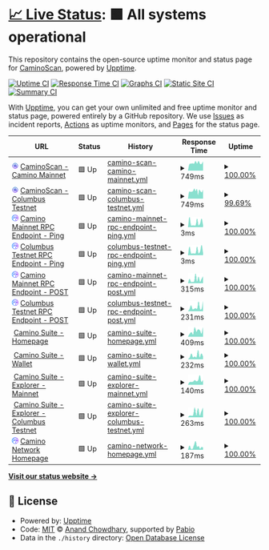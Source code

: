 # [📈 Live Status](https://CaminoScan.github.io/camino-status): <!--live status--> **🟩 All systems operational**

This repository contains the open-source uptime monitor and status page for [CaminoScan](caminoscan.com), powered by [Upptime](https://github.com/upptime/upptime).

[![Uptime CI](https://github.com/CaminoScan/camino-status/workflows/Uptime%20CI/badge.svg)](https://github.com/CaminoScan/camino-status/actions?query=workflow%3A%22Uptime+CI%22)
[![Response Time CI](https://github.com/CaminoScan/camino-status/workflows/Response%20Time%20CI/badge.svg)](https://github.com/CaminoScan/camino-status/actions?query=workflow%3A%22Response+Time+CI%22)
[![Graphs CI](https://github.com/CaminoScan/camino-status/workflows/Graphs%20CI/badge.svg)](https://github.com/CaminoScan/camino-status/actions?query=workflow%3A%22Graphs+CI%22)
[![Static Site CI](https://github.com/CaminoScan/camino-status/workflows/Static%20Site%20CI/badge.svg)](https://github.com/CaminoScan/camino-status/actions?query=workflow%3A%22Static+Site+CI%22)
[![Summary CI](https://github.com/CaminoScan/camino-status/workflows/Summary%20CI/badge.svg)](https://github.com/CaminoScan/camino-status/actions?query=workflow%3A%22Summary+CI%22)

With [Upptime](https://upptime.js.org), you can get your own unlimited and free uptime monitor and status page, powered entirely by a GitHub repository. We use [Issues](https://github.com/CaminoScan/camino-status/issues) as incident reports, [Actions](https://github.com/CaminoScan/camino-status/actions) as uptime monitors, and [Pages](https://CaminoScan.github.io/camino-status) for the status page.

<!--start: status pages-->
<!-- This summary is generated by Upptime (https://github.com/upptime/upptime) -->
<!-- Do not edit this manually, your changes will be overwritten -->
<!-- prettier-ignore -->
| URL | Status | History | Response Time | Uptime |
| --- | ------ | ------- | ------------- | ------ |
| <img alt="" src="https://raw.githubusercontent.com/CaminoScan/camino-status/master/assets/caminoscan_filled_icon.svg" height="13"> [CaminoScan - Camino Mainnet](https://caminoscan.com) | 🟩 Up | [camino-scan-camino-mainnet.yml](https://github.com/CaminoScan/camino-status/commits/HEAD/history/camino-scan-camino-mainnet.yml) | <details><summary><img alt="Response time graph" src="./graphs/camino-scan-camino-mainnet/response-time-week.png" height="20"> 749ms</summary><br><a href="https://status.caminoscan.com/history/camino-scan-camino-mainnet"><img alt="Response time 749" src="https://img.shields.io/endpoint?url=https%3A%2F%2Fraw.githubusercontent.com%2FCaminoScan%2Fcamino-status%2FHEAD%2Fapi%2Fcamino-scan-camino-mainnet%2Fresponse-time.json"></a><br><a href="https://status.caminoscan.com/history/camino-scan-camino-mainnet"><img alt="24-hour response time 717" src="https://img.shields.io/endpoint?url=https%3A%2F%2Fraw.githubusercontent.com%2FCaminoScan%2Fcamino-status%2FHEAD%2Fapi%2Fcamino-scan-camino-mainnet%2Fresponse-time-day.json"></a><br><a href="https://status.caminoscan.com/history/camino-scan-camino-mainnet"><img alt="7-day response time 749" src="https://img.shields.io/endpoint?url=https%3A%2F%2Fraw.githubusercontent.com%2FCaminoScan%2Fcamino-status%2FHEAD%2Fapi%2Fcamino-scan-camino-mainnet%2Fresponse-time-week.json"></a><br><a href="https://status.caminoscan.com/history/camino-scan-camino-mainnet"><img alt="30-day response time 749" src="https://img.shields.io/endpoint?url=https%3A%2F%2Fraw.githubusercontent.com%2FCaminoScan%2Fcamino-status%2FHEAD%2Fapi%2Fcamino-scan-camino-mainnet%2Fresponse-time-month.json"></a><br><a href="https://status.caminoscan.com/history/camino-scan-camino-mainnet"><img alt="1-year response time 749" src="https://img.shields.io/endpoint?url=https%3A%2F%2Fraw.githubusercontent.com%2FCaminoScan%2Fcamino-status%2FHEAD%2Fapi%2Fcamino-scan-camino-mainnet%2Fresponse-time-year.json"></a></details> | <details><summary><a href="https://status.caminoscan.com/history/camino-scan-camino-mainnet">100.00%</a></summary><a href="https://status.caminoscan.com/history/camino-scan-camino-mainnet"><img alt="All-time uptime 100.00%" src="https://img.shields.io/endpoint?url=https%3A%2F%2Fraw.githubusercontent.com%2FCaminoScan%2Fcamino-status%2FHEAD%2Fapi%2Fcamino-scan-camino-mainnet%2Fuptime.json"></a><br><a href="https://status.caminoscan.com/history/camino-scan-camino-mainnet"><img alt="24-hour uptime 100.00%" src="https://img.shields.io/endpoint?url=https%3A%2F%2Fraw.githubusercontent.com%2FCaminoScan%2Fcamino-status%2FHEAD%2Fapi%2Fcamino-scan-camino-mainnet%2Fuptime-day.json"></a><br><a href="https://status.caminoscan.com/history/camino-scan-camino-mainnet"><img alt="7-day uptime 100.00%" src="https://img.shields.io/endpoint?url=https%3A%2F%2Fraw.githubusercontent.com%2FCaminoScan%2Fcamino-status%2FHEAD%2Fapi%2Fcamino-scan-camino-mainnet%2Fuptime-week.json"></a><br><a href="https://status.caminoscan.com/history/camino-scan-camino-mainnet"><img alt="30-day uptime 100.00%" src="https://img.shields.io/endpoint?url=https%3A%2F%2Fraw.githubusercontent.com%2FCaminoScan%2Fcamino-status%2FHEAD%2Fapi%2Fcamino-scan-camino-mainnet%2Fuptime-month.json"></a><br><a href="https://status.caminoscan.com/history/camino-scan-camino-mainnet"><img alt="1-year uptime 100.00%" src="https://img.shields.io/endpoint?url=https%3A%2F%2Fraw.githubusercontent.com%2FCaminoScan%2Fcamino-status%2FHEAD%2Fapi%2Fcamino-scan-camino-mainnet%2Fuptime-year.json"></a></details>
| <img alt="" src="https://raw.githubusercontent.com/CaminoScan/camino-status/master/assets/caminoscan_filled_icon.svg" height="13"> [CaminoScan - Columbus Testnet](https://columbus.caminoscan.com) | 🟩 Up | [camino-scan-columbus-testnet.yml](https://github.com/CaminoScan/camino-status/commits/HEAD/history/camino-scan-columbus-testnet.yml) | <details><summary><img alt="Response time graph" src="./graphs/camino-scan-columbus-testnet/response-time-week.png" height="20"> 749ms</summary><br><a href="https://status.caminoscan.com/history/camino-scan-columbus-testnet"><img alt="Response time 749" src="https://img.shields.io/endpoint?url=https%3A%2F%2Fraw.githubusercontent.com%2FCaminoScan%2Fcamino-status%2FHEAD%2Fapi%2Fcamino-scan-columbus-testnet%2Fresponse-time.json"></a><br><a href="https://status.caminoscan.com/history/camino-scan-columbus-testnet"><img alt="24-hour response time 799" src="https://img.shields.io/endpoint?url=https%3A%2F%2Fraw.githubusercontent.com%2FCaminoScan%2Fcamino-status%2FHEAD%2Fapi%2Fcamino-scan-columbus-testnet%2Fresponse-time-day.json"></a><br><a href="https://status.caminoscan.com/history/camino-scan-columbus-testnet"><img alt="7-day response time 749" src="https://img.shields.io/endpoint?url=https%3A%2F%2Fraw.githubusercontent.com%2FCaminoScan%2Fcamino-status%2FHEAD%2Fapi%2Fcamino-scan-columbus-testnet%2Fresponse-time-week.json"></a><br><a href="https://status.caminoscan.com/history/camino-scan-columbus-testnet"><img alt="30-day response time 749" src="https://img.shields.io/endpoint?url=https%3A%2F%2Fraw.githubusercontent.com%2FCaminoScan%2Fcamino-status%2FHEAD%2Fapi%2Fcamino-scan-columbus-testnet%2Fresponse-time-month.json"></a><br><a href="https://status.caminoscan.com/history/camino-scan-columbus-testnet"><img alt="1-year response time 749" src="https://img.shields.io/endpoint?url=https%3A%2F%2Fraw.githubusercontent.com%2FCaminoScan%2Fcamino-status%2FHEAD%2Fapi%2Fcamino-scan-columbus-testnet%2Fresponse-time-year.json"></a></details> | <details><summary><a href="https://status.caminoscan.com/history/camino-scan-columbus-testnet">99.69%</a></summary><a href="https://status.caminoscan.com/history/camino-scan-columbus-testnet"><img alt="All-time uptime 99.69%" src="https://img.shields.io/endpoint?url=https%3A%2F%2Fraw.githubusercontent.com%2FCaminoScan%2Fcamino-status%2FHEAD%2Fapi%2Fcamino-scan-columbus-testnet%2Fuptime.json"></a><br><a href="https://status.caminoscan.com/history/camino-scan-columbus-testnet"><img alt="24-hour uptime 100.00%" src="https://img.shields.io/endpoint?url=https%3A%2F%2Fraw.githubusercontent.com%2FCaminoScan%2Fcamino-status%2FHEAD%2Fapi%2Fcamino-scan-columbus-testnet%2Fuptime-day.json"></a><br><a href="https://status.caminoscan.com/history/camino-scan-columbus-testnet"><img alt="7-day uptime 99.69%" src="https://img.shields.io/endpoint?url=https%3A%2F%2Fraw.githubusercontent.com%2FCaminoScan%2Fcamino-status%2FHEAD%2Fapi%2Fcamino-scan-columbus-testnet%2Fuptime-week.json"></a><br><a href="https://status.caminoscan.com/history/camino-scan-columbus-testnet"><img alt="30-day uptime 99.69%" src="https://img.shields.io/endpoint?url=https%3A%2F%2Fraw.githubusercontent.com%2FCaminoScan%2Fcamino-status%2FHEAD%2Fapi%2Fcamino-scan-columbus-testnet%2Fuptime-month.json"></a><br><a href="https://status.caminoscan.com/history/camino-scan-columbus-testnet"><img alt="1-year uptime 99.69%" src="https://img.shields.io/endpoint?url=https%3A%2F%2Fraw.githubusercontent.com%2FCaminoScan%2Fcamino-status%2FHEAD%2Fapi%2Fcamino-scan-columbus-testnet%2Fuptime-year.json"></a></details>
| <img alt="" src="https://raw.githubusercontent.com/CaminoScan/camino-status/master/assets/Camino-Logo-Square.svg" height="13"> [Camino Mainnet RPC Endpoint - Ping](api.camino.network) | 🟩 Up | [camino-mainnet-rpc-endpoint-ping.yml](https://github.com/CaminoScan/camino-status/commits/HEAD/history/camino-mainnet-rpc-endpoint-ping.yml) | <details><summary><img alt="Response time graph" src="./graphs/camino-mainnet-rpc-endpoint-ping/response-time-week.png" height="20"> 3ms</summary><br><a href="https://status.caminoscan.com/history/camino-mainnet-rpc-endpoint-ping"><img alt="Response time 3" src="https://img.shields.io/endpoint?url=https%3A%2F%2Fraw.githubusercontent.com%2FCaminoScan%2Fcamino-status%2FHEAD%2Fapi%2Fcamino-mainnet-rpc-endpoint-ping%2Fresponse-time.json"></a><br><a href="https://status.caminoscan.com/history/camino-mainnet-rpc-endpoint-ping"><img alt="24-hour response time 2" src="https://img.shields.io/endpoint?url=https%3A%2F%2Fraw.githubusercontent.com%2FCaminoScan%2Fcamino-status%2FHEAD%2Fapi%2Fcamino-mainnet-rpc-endpoint-ping%2Fresponse-time-day.json"></a><br><a href="https://status.caminoscan.com/history/camino-mainnet-rpc-endpoint-ping"><img alt="7-day response time 3" src="https://img.shields.io/endpoint?url=https%3A%2F%2Fraw.githubusercontent.com%2FCaminoScan%2Fcamino-status%2FHEAD%2Fapi%2Fcamino-mainnet-rpc-endpoint-ping%2Fresponse-time-week.json"></a><br><a href="https://status.caminoscan.com/history/camino-mainnet-rpc-endpoint-ping"><img alt="30-day response time 3" src="https://img.shields.io/endpoint?url=https%3A%2F%2Fraw.githubusercontent.com%2FCaminoScan%2Fcamino-status%2FHEAD%2Fapi%2Fcamino-mainnet-rpc-endpoint-ping%2Fresponse-time-month.json"></a><br><a href="https://status.caminoscan.com/history/camino-mainnet-rpc-endpoint-ping"><img alt="1-year response time 3" src="https://img.shields.io/endpoint?url=https%3A%2F%2Fraw.githubusercontent.com%2FCaminoScan%2Fcamino-status%2FHEAD%2Fapi%2Fcamino-mainnet-rpc-endpoint-ping%2Fresponse-time-year.json"></a></details> | <details><summary><a href="https://status.caminoscan.com/history/camino-mainnet-rpc-endpoint-ping">100.00%</a></summary><a href="https://status.caminoscan.com/history/camino-mainnet-rpc-endpoint-ping"><img alt="All-time uptime 100.00%" src="https://img.shields.io/endpoint?url=https%3A%2F%2Fraw.githubusercontent.com%2FCaminoScan%2Fcamino-status%2FHEAD%2Fapi%2Fcamino-mainnet-rpc-endpoint-ping%2Fuptime.json"></a><br><a href="https://status.caminoscan.com/history/camino-mainnet-rpc-endpoint-ping"><img alt="24-hour uptime 100.00%" src="https://img.shields.io/endpoint?url=https%3A%2F%2Fraw.githubusercontent.com%2FCaminoScan%2Fcamino-status%2FHEAD%2Fapi%2Fcamino-mainnet-rpc-endpoint-ping%2Fuptime-day.json"></a><br><a href="https://status.caminoscan.com/history/camino-mainnet-rpc-endpoint-ping"><img alt="7-day uptime 100.00%" src="https://img.shields.io/endpoint?url=https%3A%2F%2Fraw.githubusercontent.com%2FCaminoScan%2Fcamino-status%2FHEAD%2Fapi%2Fcamino-mainnet-rpc-endpoint-ping%2Fuptime-week.json"></a><br><a href="https://status.caminoscan.com/history/camino-mainnet-rpc-endpoint-ping"><img alt="30-day uptime 100.00%" src="https://img.shields.io/endpoint?url=https%3A%2F%2Fraw.githubusercontent.com%2FCaminoScan%2Fcamino-status%2FHEAD%2Fapi%2Fcamino-mainnet-rpc-endpoint-ping%2Fuptime-month.json"></a><br><a href="https://status.caminoscan.com/history/camino-mainnet-rpc-endpoint-ping"><img alt="1-year uptime 100.00%" src="https://img.shields.io/endpoint?url=https%3A%2F%2Fraw.githubusercontent.com%2FCaminoScan%2Fcamino-status%2FHEAD%2Fapi%2Fcamino-mainnet-rpc-endpoint-ping%2Fuptime-year.json"></a></details>
| <img alt="" src="https://raw.githubusercontent.com/CaminoScan/camino-status/master/assets/Camino-Logo-Square.svg" height="13"> [Columbus Testnet RPC Endpoint - Ping](columbus.camino.network) | 🟩 Up | [columbus-testnet-rpc-endpoint-ping.yml](https://github.com/CaminoScan/camino-status/commits/HEAD/history/columbus-testnet-rpc-endpoint-ping.yml) | <details><summary><img alt="Response time graph" src="./graphs/columbus-testnet-rpc-endpoint-ping/response-time-week.png" height="20"> 3ms</summary><br><a href="https://status.caminoscan.com/history/columbus-testnet-rpc-endpoint-ping"><img alt="Response time 3" src="https://img.shields.io/endpoint?url=https%3A%2F%2Fraw.githubusercontent.com%2FCaminoScan%2Fcamino-status%2FHEAD%2Fapi%2Fcolumbus-testnet-rpc-endpoint-ping%2Fresponse-time.json"></a><br><a href="https://status.caminoscan.com/history/columbus-testnet-rpc-endpoint-ping"><img alt="24-hour response time 2" src="https://img.shields.io/endpoint?url=https%3A%2F%2Fraw.githubusercontent.com%2FCaminoScan%2Fcamino-status%2FHEAD%2Fapi%2Fcolumbus-testnet-rpc-endpoint-ping%2Fresponse-time-day.json"></a><br><a href="https://status.caminoscan.com/history/columbus-testnet-rpc-endpoint-ping"><img alt="7-day response time 3" src="https://img.shields.io/endpoint?url=https%3A%2F%2Fraw.githubusercontent.com%2FCaminoScan%2Fcamino-status%2FHEAD%2Fapi%2Fcolumbus-testnet-rpc-endpoint-ping%2Fresponse-time-week.json"></a><br><a href="https://status.caminoscan.com/history/columbus-testnet-rpc-endpoint-ping"><img alt="30-day response time 3" src="https://img.shields.io/endpoint?url=https%3A%2F%2Fraw.githubusercontent.com%2FCaminoScan%2Fcamino-status%2FHEAD%2Fapi%2Fcolumbus-testnet-rpc-endpoint-ping%2Fresponse-time-month.json"></a><br><a href="https://status.caminoscan.com/history/columbus-testnet-rpc-endpoint-ping"><img alt="1-year response time 3" src="https://img.shields.io/endpoint?url=https%3A%2F%2Fraw.githubusercontent.com%2FCaminoScan%2Fcamino-status%2FHEAD%2Fapi%2Fcolumbus-testnet-rpc-endpoint-ping%2Fresponse-time-year.json"></a></details> | <details><summary><a href="https://status.caminoscan.com/history/columbus-testnet-rpc-endpoint-ping">100.00%</a></summary><a href="https://status.caminoscan.com/history/columbus-testnet-rpc-endpoint-ping"><img alt="All-time uptime 100.00%" src="https://img.shields.io/endpoint?url=https%3A%2F%2Fraw.githubusercontent.com%2FCaminoScan%2Fcamino-status%2FHEAD%2Fapi%2Fcolumbus-testnet-rpc-endpoint-ping%2Fuptime.json"></a><br><a href="https://status.caminoscan.com/history/columbus-testnet-rpc-endpoint-ping"><img alt="24-hour uptime 100.00%" src="https://img.shields.io/endpoint?url=https%3A%2F%2Fraw.githubusercontent.com%2FCaminoScan%2Fcamino-status%2FHEAD%2Fapi%2Fcolumbus-testnet-rpc-endpoint-ping%2Fuptime-day.json"></a><br><a href="https://status.caminoscan.com/history/columbus-testnet-rpc-endpoint-ping"><img alt="7-day uptime 100.00%" src="https://img.shields.io/endpoint?url=https%3A%2F%2Fraw.githubusercontent.com%2FCaminoScan%2Fcamino-status%2FHEAD%2Fapi%2Fcolumbus-testnet-rpc-endpoint-ping%2Fuptime-week.json"></a><br><a href="https://status.caminoscan.com/history/columbus-testnet-rpc-endpoint-ping"><img alt="30-day uptime 100.00%" src="https://img.shields.io/endpoint?url=https%3A%2F%2Fraw.githubusercontent.com%2FCaminoScan%2Fcamino-status%2FHEAD%2Fapi%2Fcolumbus-testnet-rpc-endpoint-ping%2Fuptime-month.json"></a><br><a href="https://status.caminoscan.com/history/columbus-testnet-rpc-endpoint-ping"><img alt="1-year uptime 100.00%" src="https://img.shields.io/endpoint?url=https%3A%2F%2Fraw.githubusercontent.com%2FCaminoScan%2Fcamino-status%2FHEAD%2Fapi%2Fcolumbus-testnet-rpc-endpoint-ping%2Fuptime-year.json"></a></details>
| <img alt="" src="https://raw.githubusercontent.com/CaminoScan/camino-status/master/assets/Camino-Logo-Square.svg" height="13"> [Camino Mainnet RPC Endpoint - POST](https://api.camino.network/ext/info) | 🟩 Up | [camino-mainnet-rpc-endpoint-post.yml](https://github.com/CaminoScan/camino-status/commits/HEAD/history/camino-mainnet-rpc-endpoint-post.yml) | <details><summary><img alt="Response time graph" src="./graphs/camino-mainnet-rpc-endpoint-post/response-time-week.png" height="20"> 315ms</summary><br><a href="https://status.caminoscan.com/history/camino-mainnet-rpc-endpoint-post"><img alt="Response time 315" src="https://img.shields.io/endpoint?url=https%3A%2F%2Fraw.githubusercontent.com%2FCaminoScan%2Fcamino-status%2FHEAD%2Fapi%2Fcamino-mainnet-rpc-endpoint-post%2Fresponse-time.json"></a><br><a href="https://status.caminoscan.com/history/camino-mainnet-rpc-endpoint-post"><img alt="24-hour response time 141" src="https://img.shields.io/endpoint?url=https%3A%2F%2Fraw.githubusercontent.com%2FCaminoScan%2Fcamino-status%2FHEAD%2Fapi%2Fcamino-mainnet-rpc-endpoint-post%2Fresponse-time-day.json"></a><br><a href="https://status.caminoscan.com/history/camino-mainnet-rpc-endpoint-post"><img alt="7-day response time 315" src="https://img.shields.io/endpoint?url=https%3A%2F%2Fraw.githubusercontent.com%2FCaminoScan%2Fcamino-status%2FHEAD%2Fapi%2Fcamino-mainnet-rpc-endpoint-post%2Fresponse-time-week.json"></a><br><a href="https://status.caminoscan.com/history/camino-mainnet-rpc-endpoint-post"><img alt="30-day response time 315" src="https://img.shields.io/endpoint?url=https%3A%2F%2Fraw.githubusercontent.com%2FCaminoScan%2Fcamino-status%2FHEAD%2Fapi%2Fcamino-mainnet-rpc-endpoint-post%2Fresponse-time-month.json"></a><br><a href="https://status.caminoscan.com/history/camino-mainnet-rpc-endpoint-post"><img alt="1-year response time 315" src="https://img.shields.io/endpoint?url=https%3A%2F%2Fraw.githubusercontent.com%2FCaminoScan%2Fcamino-status%2FHEAD%2Fapi%2Fcamino-mainnet-rpc-endpoint-post%2Fresponse-time-year.json"></a></details> | <details><summary><a href="https://status.caminoscan.com/history/camino-mainnet-rpc-endpoint-post">100.00%</a></summary><a href="https://status.caminoscan.com/history/camino-mainnet-rpc-endpoint-post"><img alt="All-time uptime 100.00%" src="https://img.shields.io/endpoint?url=https%3A%2F%2Fraw.githubusercontent.com%2FCaminoScan%2Fcamino-status%2FHEAD%2Fapi%2Fcamino-mainnet-rpc-endpoint-post%2Fuptime.json"></a><br><a href="https://status.caminoscan.com/history/camino-mainnet-rpc-endpoint-post"><img alt="24-hour uptime 100.00%" src="https://img.shields.io/endpoint?url=https%3A%2F%2Fraw.githubusercontent.com%2FCaminoScan%2Fcamino-status%2FHEAD%2Fapi%2Fcamino-mainnet-rpc-endpoint-post%2Fuptime-day.json"></a><br><a href="https://status.caminoscan.com/history/camino-mainnet-rpc-endpoint-post"><img alt="7-day uptime 100.00%" src="https://img.shields.io/endpoint?url=https%3A%2F%2Fraw.githubusercontent.com%2FCaminoScan%2Fcamino-status%2FHEAD%2Fapi%2Fcamino-mainnet-rpc-endpoint-post%2Fuptime-week.json"></a><br><a href="https://status.caminoscan.com/history/camino-mainnet-rpc-endpoint-post"><img alt="30-day uptime 100.00%" src="https://img.shields.io/endpoint?url=https%3A%2F%2Fraw.githubusercontent.com%2FCaminoScan%2Fcamino-status%2FHEAD%2Fapi%2Fcamino-mainnet-rpc-endpoint-post%2Fuptime-month.json"></a><br><a href="https://status.caminoscan.com/history/camino-mainnet-rpc-endpoint-post"><img alt="1-year uptime 100.00%" src="https://img.shields.io/endpoint?url=https%3A%2F%2Fraw.githubusercontent.com%2FCaminoScan%2Fcamino-status%2FHEAD%2Fapi%2Fcamino-mainnet-rpc-endpoint-post%2Fuptime-year.json"></a></details>
| <img alt="" src="https://raw.githubusercontent.com/CaminoScan/camino-status/master/assets/Camino-Logo-Square.svg" height="13"> [Columbus Testnet RPC Endpoint - POST](https://columbus.camino.network/ext/info) | 🟩 Up | [columbus-testnet-rpc-endpoint-post.yml](https://github.com/CaminoScan/camino-status/commits/HEAD/history/columbus-testnet-rpc-endpoint-post.yml) | <details><summary><img alt="Response time graph" src="./graphs/columbus-testnet-rpc-endpoint-post/response-time-week.png" height="20"> 231ms</summary><br><a href="https://status.caminoscan.com/history/columbus-testnet-rpc-endpoint-post"><img alt="Response time 231" src="https://img.shields.io/endpoint?url=https%3A%2F%2Fraw.githubusercontent.com%2FCaminoScan%2Fcamino-status%2FHEAD%2Fapi%2Fcolumbus-testnet-rpc-endpoint-post%2Fresponse-time.json"></a><br><a href="https://status.caminoscan.com/history/columbus-testnet-rpc-endpoint-post"><img alt="24-hour response time 136" src="https://img.shields.io/endpoint?url=https%3A%2F%2Fraw.githubusercontent.com%2FCaminoScan%2Fcamino-status%2FHEAD%2Fapi%2Fcolumbus-testnet-rpc-endpoint-post%2Fresponse-time-day.json"></a><br><a href="https://status.caminoscan.com/history/columbus-testnet-rpc-endpoint-post"><img alt="7-day response time 231" src="https://img.shields.io/endpoint?url=https%3A%2F%2Fraw.githubusercontent.com%2FCaminoScan%2Fcamino-status%2FHEAD%2Fapi%2Fcolumbus-testnet-rpc-endpoint-post%2Fresponse-time-week.json"></a><br><a href="https://status.caminoscan.com/history/columbus-testnet-rpc-endpoint-post"><img alt="30-day response time 231" src="https://img.shields.io/endpoint?url=https%3A%2F%2Fraw.githubusercontent.com%2FCaminoScan%2Fcamino-status%2FHEAD%2Fapi%2Fcolumbus-testnet-rpc-endpoint-post%2Fresponse-time-month.json"></a><br><a href="https://status.caminoscan.com/history/columbus-testnet-rpc-endpoint-post"><img alt="1-year response time 231" src="https://img.shields.io/endpoint?url=https%3A%2F%2Fraw.githubusercontent.com%2FCaminoScan%2Fcamino-status%2FHEAD%2Fapi%2Fcolumbus-testnet-rpc-endpoint-post%2Fresponse-time-year.json"></a></details> | <details><summary><a href="https://status.caminoscan.com/history/columbus-testnet-rpc-endpoint-post">100.00%</a></summary><a href="https://status.caminoscan.com/history/columbus-testnet-rpc-endpoint-post"><img alt="All-time uptime 100.00%" src="https://img.shields.io/endpoint?url=https%3A%2F%2Fraw.githubusercontent.com%2FCaminoScan%2Fcamino-status%2FHEAD%2Fapi%2Fcolumbus-testnet-rpc-endpoint-post%2Fuptime.json"></a><br><a href="https://status.caminoscan.com/history/columbus-testnet-rpc-endpoint-post"><img alt="24-hour uptime 100.00%" src="https://img.shields.io/endpoint?url=https%3A%2F%2Fraw.githubusercontent.com%2FCaminoScan%2Fcamino-status%2FHEAD%2Fapi%2Fcolumbus-testnet-rpc-endpoint-post%2Fuptime-day.json"></a><br><a href="https://status.caminoscan.com/history/columbus-testnet-rpc-endpoint-post"><img alt="7-day uptime 100.00%" src="https://img.shields.io/endpoint?url=https%3A%2F%2Fraw.githubusercontent.com%2FCaminoScan%2Fcamino-status%2FHEAD%2Fapi%2Fcolumbus-testnet-rpc-endpoint-post%2Fuptime-week.json"></a><br><a href="https://status.caminoscan.com/history/columbus-testnet-rpc-endpoint-post"><img alt="30-day uptime 100.00%" src="https://img.shields.io/endpoint?url=https%3A%2F%2Fraw.githubusercontent.com%2FCaminoScan%2Fcamino-status%2FHEAD%2Fapi%2Fcolumbus-testnet-rpc-endpoint-post%2Fuptime-month.json"></a><br><a href="https://status.caminoscan.com/history/columbus-testnet-rpc-endpoint-post"><img alt="1-year uptime 100.00%" src="https://img.shields.io/endpoint?url=https%3A%2F%2Fraw.githubusercontent.com%2FCaminoScan%2Fcamino-status%2FHEAD%2Fapi%2Fcolumbus-testnet-rpc-endpoint-post%2Fuptime-year.json"></a></details>
| <img alt="" src="https://icons.duckduckgo.com/ip3/suite.camino.network.ico" height="13"> [Camino Suite - Homepage](https://suite.camino.network/) | 🟩 Up | [camino-suite-homepage.yml](https://github.com/CaminoScan/camino-status/commits/HEAD/history/camino-suite-homepage.yml) | <details><summary><img alt="Response time graph" src="./graphs/camino-suite-homepage/response-time-week.png" height="20"> 409ms</summary><br><a href="https://status.caminoscan.com/history/camino-suite-homepage"><img alt="Response time 409" src="https://img.shields.io/endpoint?url=https%3A%2F%2Fraw.githubusercontent.com%2FCaminoScan%2Fcamino-status%2FHEAD%2Fapi%2Fcamino-suite-homepage%2Fresponse-time.json"></a><br><a href="https://status.caminoscan.com/history/camino-suite-homepage"><img alt="24-hour response time 148" src="https://img.shields.io/endpoint?url=https%3A%2F%2Fraw.githubusercontent.com%2FCaminoScan%2Fcamino-status%2FHEAD%2Fapi%2Fcamino-suite-homepage%2Fresponse-time-day.json"></a><br><a href="https://status.caminoscan.com/history/camino-suite-homepage"><img alt="7-day response time 409" src="https://img.shields.io/endpoint?url=https%3A%2F%2Fraw.githubusercontent.com%2FCaminoScan%2Fcamino-status%2FHEAD%2Fapi%2Fcamino-suite-homepage%2Fresponse-time-week.json"></a><br><a href="https://status.caminoscan.com/history/camino-suite-homepage"><img alt="30-day response time 409" src="https://img.shields.io/endpoint?url=https%3A%2F%2Fraw.githubusercontent.com%2FCaminoScan%2Fcamino-status%2FHEAD%2Fapi%2Fcamino-suite-homepage%2Fresponse-time-month.json"></a><br><a href="https://status.caminoscan.com/history/camino-suite-homepage"><img alt="1-year response time 409" src="https://img.shields.io/endpoint?url=https%3A%2F%2Fraw.githubusercontent.com%2FCaminoScan%2Fcamino-status%2FHEAD%2Fapi%2Fcamino-suite-homepage%2Fresponse-time-year.json"></a></details> | <details><summary><a href="https://status.caminoscan.com/history/camino-suite-homepage">100.00%</a></summary><a href="https://status.caminoscan.com/history/camino-suite-homepage"><img alt="All-time uptime 100.00%" src="https://img.shields.io/endpoint?url=https%3A%2F%2Fraw.githubusercontent.com%2FCaminoScan%2Fcamino-status%2FHEAD%2Fapi%2Fcamino-suite-homepage%2Fuptime.json"></a><br><a href="https://status.caminoscan.com/history/camino-suite-homepage"><img alt="24-hour uptime 100.00%" src="https://img.shields.io/endpoint?url=https%3A%2F%2Fraw.githubusercontent.com%2FCaminoScan%2Fcamino-status%2FHEAD%2Fapi%2Fcamino-suite-homepage%2Fuptime-day.json"></a><br><a href="https://status.caminoscan.com/history/camino-suite-homepage"><img alt="7-day uptime 100.00%" src="https://img.shields.io/endpoint?url=https%3A%2F%2Fraw.githubusercontent.com%2FCaminoScan%2Fcamino-status%2FHEAD%2Fapi%2Fcamino-suite-homepage%2Fuptime-week.json"></a><br><a href="https://status.caminoscan.com/history/camino-suite-homepage"><img alt="30-day uptime 100.00%" src="https://img.shields.io/endpoint?url=https%3A%2F%2Fraw.githubusercontent.com%2FCaminoScan%2Fcamino-status%2FHEAD%2Fapi%2Fcamino-suite-homepage%2Fuptime-month.json"></a><br><a href="https://status.caminoscan.com/history/camino-suite-homepage"><img alt="1-year uptime 100.00%" src="https://img.shields.io/endpoint?url=https%3A%2F%2Fraw.githubusercontent.com%2FCaminoScan%2Fcamino-status%2FHEAD%2Fapi%2Fcamino-suite-homepage%2Fuptime-year.json"></a></details>
| <img alt="" src="https://icons.duckduckgo.com/ip3/suite.camino.network.ico" height="13"> [Camino Suite - Wallet](https://suite.camino.network/login) | 🟩 Up | [camino-suite-wallet.yml](https://github.com/CaminoScan/camino-status/commits/HEAD/history/camino-suite-wallet.yml) | <details><summary><img alt="Response time graph" src="./graphs/camino-suite-wallet/response-time-week.png" height="20"> 232ms</summary><br><a href="https://status.caminoscan.com/history/camino-suite-wallet"><img alt="Response time 232" src="https://img.shields.io/endpoint?url=https%3A%2F%2Fraw.githubusercontent.com%2FCaminoScan%2Fcamino-status%2FHEAD%2Fapi%2Fcamino-suite-wallet%2Fresponse-time.json"></a><br><a href="https://status.caminoscan.com/history/camino-suite-wallet"><img alt="24-hour response time 397" src="https://img.shields.io/endpoint?url=https%3A%2F%2Fraw.githubusercontent.com%2FCaminoScan%2Fcamino-status%2FHEAD%2Fapi%2Fcamino-suite-wallet%2Fresponse-time-day.json"></a><br><a href="https://status.caminoscan.com/history/camino-suite-wallet"><img alt="7-day response time 232" src="https://img.shields.io/endpoint?url=https%3A%2F%2Fraw.githubusercontent.com%2FCaminoScan%2Fcamino-status%2FHEAD%2Fapi%2Fcamino-suite-wallet%2Fresponse-time-week.json"></a><br><a href="https://status.caminoscan.com/history/camino-suite-wallet"><img alt="30-day response time 232" src="https://img.shields.io/endpoint?url=https%3A%2F%2Fraw.githubusercontent.com%2FCaminoScan%2Fcamino-status%2FHEAD%2Fapi%2Fcamino-suite-wallet%2Fresponse-time-month.json"></a><br><a href="https://status.caminoscan.com/history/camino-suite-wallet"><img alt="1-year response time 232" src="https://img.shields.io/endpoint?url=https%3A%2F%2Fraw.githubusercontent.com%2FCaminoScan%2Fcamino-status%2FHEAD%2Fapi%2Fcamino-suite-wallet%2Fresponse-time-year.json"></a></details> | <details><summary><a href="https://status.caminoscan.com/history/camino-suite-wallet">100.00%</a></summary><a href="https://status.caminoscan.com/history/camino-suite-wallet"><img alt="All-time uptime 100.00%" src="https://img.shields.io/endpoint?url=https%3A%2F%2Fraw.githubusercontent.com%2FCaminoScan%2Fcamino-status%2FHEAD%2Fapi%2Fcamino-suite-wallet%2Fuptime.json"></a><br><a href="https://status.caminoscan.com/history/camino-suite-wallet"><img alt="24-hour uptime 100.00%" src="https://img.shields.io/endpoint?url=https%3A%2F%2Fraw.githubusercontent.com%2FCaminoScan%2Fcamino-status%2FHEAD%2Fapi%2Fcamino-suite-wallet%2Fuptime-day.json"></a><br><a href="https://status.caminoscan.com/history/camino-suite-wallet"><img alt="7-day uptime 100.00%" src="https://img.shields.io/endpoint?url=https%3A%2F%2Fraw.githubusercontent.com%2FCaminoScan%2Fcamino-status%2FHEAD%2Fapi%2Fcamino-suite-wallet%2Fuptime-week.json"></a><br><a href="https://status.caminoscan.com/history/camino-suite-wallet"><img alt="30-day uptime 100.00%" src="https://img.shields.io/endpoint?url=https%3A%2F%2Fraw.githubusercontent.com%2FCaminoScan%2Fcamino-status%2FHEAD%2Fapi%2Fcamino-suite-wallet%2Fuptime-month.json"></a><br><a href="https://status.caminoscan.com/history/camino-suite-wallet"><img alt="1-year uptime 100.00%" src="https://img.shields.io/endpoint?url=https%3A%2F%2Fraw.githubusercontent.com%2FCaminoScan%2Fcamino-status%2FHEAD%2Fapi%2Fcamino-suite-wallet%2Fuptime-year.json"></a></details>
| <img alt="" src="https://icons.duckduckgo.com/ip3/suite.camino.network.ico" height="13"> [Camino Suite - Explorer - Mainnet](https://suite.camino.network/explorer/camino/c-chain) | 🟩 Up | [camino-suite-explorer-mainnet.yml](https://github.com/CaminoScan/camino-status/commits/HEAD/history/camino-suite-explorer-mainnet.yml) | <details><summary><img alt="Response time graph" src="./graphs/camino-suite-explorer-mainnet/response-time-week.png" height="20"> 140ms</summary><br><a href="https://status.caminoscan.com/history/camino-suite-explorer-mainnet"><img alt="Response time 140" src="https://img.shields.io/endpoint?url=https%3A%2F%2Fraw.githubusercontent.com%2FCaminoScan%2Fcamino-status%2FHEAD%2Fapi%2Fcamino-suite-explorer-mainnet%2Fresponse-time.json"></a><br><a href="https://status.caminoscan.com/history/camino-suite-explorer-mainnet"><img alt="24-hour response time 107" src="https://img.shields.io/endpoint?url=https%3A%2F%2Fraw.githubusercontent.com%2FCaminoScan%2Fcamino-status%2FHEAD%2Fapi%2Fcamino-suite-explorer-mainnet%2Fresponse-time-day.json"></a><br><a href="https://status.caminoscan.com/history/camino-suite-explorer-mainnet"><img alt="7-day response time 140" src="https://img.shields.io/endpoint?url=https%3A%2F%2Fraw.githubusercontent.com%2FCaminoScan%2Fcamino-status%2FHEAD%2Fapi%2Fcamino-suite-explorer-mainnet%2Fresponse-time-week.json"></a><br><a href="https://status.caminoscan.com/history/camino-suite-explorer-mainnet"><img alt="30-day response time 140" src="https://img.shields.io/endpoint?url=https%3A%2F%2Fraw.githubusercontent.com%2FCaminoScan%2Fcamino-status%2FHEAD%2Fapi%2Fcamino-suite-explorer-mainnet%2Fresponse-time-month.json"></a><br><a href="https://status.caminoscan.com/history/camino-suite-explorer-mainnet"><img alt="1-year response time 140" src="https://img.shields.io/endpoint?url=https%3A%2F%2Fraw.githubusercontent.com%2FCaminoScan%2Fcamino-status%2FHEAD%2Fapi%2Fcamino-suite-explorer-mainnet%2Fresponse-time-year.json"></a></details> | <details><summary><a href="https://status.caminoscan.com/history/camino-suite-explorer-mainnet">100.00%</a></summary><a href="https://status.caminoscan.com/history/camino-suite-explorer-mainnet"><img alt="All-time uptime 100.00%" src="https://img.shields.io/endpoint?url=https%3A%2F%2Fraw.githubusercontent.com%2FCaminoScan%2Fcamino-status%2FHEAD%2Fapi%2Fcamino-suite-explorer-mainnet%2Fuptime.json"></a><br><a href="https://status.caminoscan.com/history/camino-suite-explorer-mainnet"><img alt="24-hour uptime 100.00%" src="https://img.shields.io/endpoint?url=https%3A%2F%2Fraw.githubusercontent.com%2FCaminoScan%2Fcamino-status%2FHEAD%2Fapi%2Fcamino-suite-explorer-mainnet%2Fuptime-day.json"></a><br><a href="https://status.caminoscan.com/history/camino-suite-explorer-mainnet"><img alt="7-day uptime 100.00%" src="https://img.shields.io/endpoint?url=https%3A%2F%2Fraw.githubusercontent.com%2FCaminoScan%2Fcamino-status%2FHEAD%2Fapi%2Fcamino-suite-explorer-mainnet%2Fuptime-week.json"></a><br><a href="https://status.caminoscan.com/history/camino-suite-explorer-mainnet"><img alt="30-day uptime 100.00%" src="https://img.shields.io/endpoint?url=https%3A%2F%2Fraw.githubusercontent.com%2FCaminoScan%2Fcamino-status%2FHEAD%2Fapi%2Fcamino-suite-explorer-mainnet%2Fuptime-month.json"></a><br><a href="https://status.caminoscan.com/history/camino-suite-explorer-mainnet"><img alt="1-year uptime 100.00%" src="https://img.shields.io/endpoint?url=https%3A%2F%2Fraw.githubusercontent.com%2FCaminoScan%2Fcamino-status%2FHEAD%2Fapi%2Fcamino-suite-explorer-mainnet%2Fuptime-year.json"></a></details>
| <img alt="" src="https://icons.duckduckgo.com/ip3/suite.camino.network.ico" height="13"> [Camino Suite - Explorer - Columbus Testnet](https://suite.camino.network/explorer/columbus/c-chain) | 🟩 Up | [camino-suite-explorer-columbus-testnet.yml](https://github.com/CaminoScan/camino-status/commits/HEAD/history/camino-suite-explorer-columbus-testnet.yml) | <details><summary><img alt="Response time graph" src="./graphs/camino-suite-explorer-columbus-testnet/response-time-week.png" height="20"> 263ms</summary><br><a href="https://status.caminoscan.com/history/camino-suite-explorer-columbus-testnet"><img alt="Response time 263" src="https://img.shields.io/endpoint?url=https%3A%2F%2Fraw.githubusercontent.com%2FCaminoScan%2Fcamino-status%2FHEAD%2Fapi%2Fcamino-suite-explorer-columbus-testnet%2Fresponse-time.json"></a><br><a href="https://status.caminoscan.com/history/camino-suite-explorer-columbus-testnet"><img alt="24-hour response time 109" src="https://img.shields.io/endpoint?url=https%3A%2F%2Fraw.githubusercontent.com%2FCaminoScan%2Fcamino-status%2FHEAD%2Fapi%2Fcamino-suite-explorer-columbus-testnet%2Fresponse-time-day.json"></a><br><a href="https://status.caminoscan.com/history/camino-suite-explorer-columbus-testnet"><img alt="7-day response time 263" src="https://img.shields.io/endpoint?url=https%3A%2F%2Fraw.githubusercontent.com%2FCaminoScan%2Fcamino-status%2FHEAD%2Fapi%2Fcamino-suite-explorer-columbus-testnet%2Fresponse-time-week.json"></a><br><a href="https://status.caminoscan.com/history/camino-suite-explorer-columbus-testnet"><img alt="30-day response time 263" src="https://img.shields.io/endpoint?url=https%3A%2F%2Fraw.githubusercontent.com%2FCaminoScan%2Fcamino-status%2FHEAD%2Fapi%2Fcamino-suite-explorer-columbus-testnet%2Fresponse-time-month.json"></a><br><a href="https://status.caminoscan.com/history/camino-suite-explorer-columbus-testnet"><img alt="1-year response time 263" src="https://img.shields.io/endpoint?url=https%3A%2F%2Fraw.githubusercontent.com%2FCaminoScan%2Fcamino-status%2FHEAD%2Fapi%2Fcamino-suite-explorer-columbus-testnet%2Fresponse-time-year.json"></a></details> | <details><summary><a href="https://status.caminoscan.com/history/camino-suite-explorer-columbus-testnet">100.00%</a></summary><a href="https://status.caminoscan.com/history/camino-suite-explorer-columbus-testnet"><img alt="All-time uptime 100.00%" src="https://img.shields.io/endpoint?url=https%3A%2F%2Fraw.githubusercontent.com%2FCaminoScan%2Fcamino-status%2FHEAD%2Fapi%2Fcamino-suite-explorer-columbus-testnet%2Fuptime.json"></a><br><a href="https://status.caminoscan.com/history/camino-suite-explorer-columbus-testnet"><img alt="24-hour uptime 100.00%" src="https://img.shields.io/endpoint?url=https%3A%2F%2Fraw.githubusercontent.com%2FCaminoScan%2Fcamino-status%2FHEAD%2Fapi%2Fcamino-suite-explorer-columbus-testnet%2Fuptime-day.json"></a><br><a href="https://status.caminoscan.com/history/camino-suite-explorer-columbus-testnet"><img alt="7-day uptime 100.00%" src="https://img.shields.io/endpoint?url=https%3A%2F%2Fraw.githubusercontent.com%2FCaminoScan%2Fcamino-status%2FHEAD%2Fapi%2Fcamino-suite-explorer-columbus-testnet%2Fuptime-week.json"></a><br><a href="https://status.caminoscan.com/history/camino-suite-explorer-columbus-testnet"><img alt="30-day uptime 100.00%" src="https://img.shields.io/endpoint?url=https%3A%2F%2Fraw.githubusercontent.com%2FCaminoScan%2Fcamino-status%2FHEAD%2Fapi%2Fcamino-suite-explorer-columbus-testnet%2Fuptime-month.json"></a><br><a href="https://status.caminoscan.com/history/camino-suite-explorer-columbus-testnet"><img alt="1-year uptime 100.00%" src="https://img.shields.io/endpoint?url=https%3A%2F%2Fraw.githubusercontent.com%2FCaminoScan%2Fcamino-status%2FHEAD%2Fapi%2Fcamino-suite-explorer-columbus-testnet%2Fuptime-year.json"></a></details>
| <img alt="" src="https://raw.githubusercontent.com/CaminoScan/camino-status/master/assets/Camino-Logo-Square.svg" height="13"> [Camino Network Homepage](https://camino.network) | 🟩 Up | [camino-network-homepage.yml](https://github.com/CaminoScan/camino-status/commits/HEAD/history/camino-network-homepage.yml) | <details><summary><img alt="Response time graph" src="./graphs/camino-network-homepage/response-time-week.png" height="20"> 187ms</summary><br><a href="https://status.caminoscan.com/history/camino-network-homepage"><img alt="Response time 187" src="https://img.shields.io/endpoint?url=https%3A%2F%2Fraw.githubusercontent.com%2FCaminoScan%2Fcamino-status%2FHEAD%2Fapi%2Fcamino-network-homepage%2Fresponse-time.json"></a><br><a href="https://status.caminoscan.com/history/camino-network-homepage"><img alt="24-hour response time 196" src="https://img.shields.io/endpoint?url=https%3A%2F%2Fraw.githubusercontent.com%2FCaminoScan%2Fcamino-status%2FHEAD%2Fapi%2Fcamino-network-homepage%2Fresponse-time-day.json"></a><br><a href="https://status.caminoscan.com/history/camino-network-homepage"><img alt="7-day response time 187" src="https://img.shields.io/endpoint?url=https%3A%2F%2Fraw.githubusercontent.com%2FCaminoScan%2Fcamino-status%2FHEAD%2Fapi%2Fcamino-network-homepage%2Fresponse-time-week.json"></a><br><a href="https://status.caminoscan.com/history/camino-network-homepage"><img alt="30-day response time 187" src="https://img.shields.io/endpoint?url=https%3A%2F%2Fraw.githubusercontent.com%2FCaminoScan%2Fcamino-status%2FHEAD%2Fapi%2Fcamino-network-homepage%2Fresponse-time-month.json"></a><br><a href="https://status.caminoscan.com/history/camino-network-homepage"><img alt="1-year response time 187" src="https://img.shields.io/endpoint?url=https%3A%2F%2Fraw.githubusercontent.com%2FCaminoScan%2Fcamino-status%2FHEAD%2Fapi%2Fcamino-network-homepage%2Fresponse-time-year.json"></a></details> | <details><summary><a href="https://status.caminoscan.com/history/camino-network-homepage">100.00%</a></summary><a href="https://status.caminoscan.com/history/camino-network-homepage"><img alt="All-time uptime 100.00%" src="https://img.shields.io/endpoint?url=https%3A%2F%2Fraw.githubusercontent.com%2FCaminoScan%2Fcamino-status%2FHEAD%2Fapi%2Fcamino-network-homepage%2Fuptime.json"></a><br><a href="https://status.caminoscan.com/history/camino-network-homepage"><img alt="24-hour uptime 100.00%" src="https://img.shields.io/endpoint?url=https%3A%2F%2Fraw.githubusercontent.com%2FCaminoScan%2Fcamino-status%2FHEAD%2Fapi%2Fcamino-network-homepage%2Fuptime-day.json"></a><br><a href="https://status.caminoscan.com/history/camino-network-homepage"><img alt="7-day uptime 100.00%" src="https://img.shields.io/endpoint?url=https%3A%2F%2Fraw.githubusercontent.com%2FCaminoScan%2Fcamino-status%2FHEAD%2Fapi%2Fcamino-network-homepage%2Fuptime-week.json"></a><br><a href="https://status.caminoscan.com/history/camino-network-homepage"><img alt="30-day uptime 100.00%" src="https://img.shields.io/endpoint?url=https%3A%2F%2Fraw.githubusercontent.com%2FCaminoScan%2Fcamino-status%2FHEAD%2Fapi%2Fcamino-network-homepage%2Fuptime-month.json"></a><br><a href="https://status.caminoscan.com/history/camino-network-homepage"><img alt="1-year uptime 100.00%" src="https://img.shields.io/endpoint?url=https%3A%2F%2Fraw.githubusercontent.com%2FCaminoScan%2Fcamino-status%2FHEAD%2Fapi%2Fcamino-network-homepage%2Fuptime-year.json"></a></details>

<!--end: status pages-->

[**Visit our status website →**](https://CaminoScan.github.io/camino-status)

## 📄 License

- Powered by: [Upptime](https://github.com/upptime/upptime)
- Code: [MIT](./LICENSE) © [Anand Chowdhary](https://anandchowdhary.com), supported by [Pabio](https://pabio.com)
- Data in the `./history` directory: [Open Database License](https://opendatacommons.org/licenses/odbl/1-0/)
